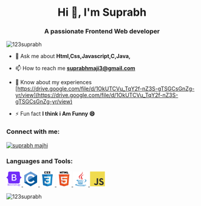 <h1 align="center">Hi 👋, I'm Suprabh</h1>
<h3 align="center">A passionate Frontend Web developer</h3>

<p align="left"> <img src="https://komarev.com/ghpvc/?username=123suprabh&label=Profile%20views&color=0e75b6&style=flat" alt="123suprabh" /> </p>

- 💬 Ask me about **Html,Css,Javascript,C,Java,**

- 📫 How to reach me **suprabhmaji3@gmail.com**

- 📄 Know about my experiences [https://drive.google.com/file/d/1OkUTCVu_TqY2f-nZ3S-gTSGCsGnZg-yr/view](https://drive.google.com/file/d/1OkUTCVu_TqY2f-nZ3S-gTSGCsGnZg-yr/view)

- ⚡ Fun fact **I think i Am Funny 😄**

<h3 align="left">Connect with me:</h3>
<p align="left">
<a href="https://fb.com/suprabh majhi" target="blank"><img align="center" src="https://raw.githubusercontent.com/rahuldkjain/github-profile-readme-generator/master/src/images/icons/Social/facebook.svg" alt="suprabh majhi" height="30" width="40" /></a>
</p>

<h3 align="left">Languages and Tools:</h3>
<p align="left"> <a href="https://getbootstrap.com" target="_blank" rel="noreferrer"> <img src="https://raw.githubusercontent.com/devicons/devicon/master/icons/bootstrap/bootstrap-plain-wordmark.svg" alt="bootstrap" width="40" height="40"/> </a> <a href="https://www.cprogramming.com/" target="_blank" rel="noreferrer"> <img src="https://raw.githubusercontent.com/devicons/devicon/master/icons/c/c-original.svg" alt="c" width="40" height="40"/> </a> <a href="https://www.w3schools.com/css/" target="_blank" rel="noreferrer"> <img src="https://raw.githubusercontent.com/devicons/devicon/master/icons/css3/css3-original-wordmark.svg" alt="css3" width="40" height="40"/> </a> <a href="https://www.w3.org/html/" target="_blank" rel="noreferrer"> <img src="https://raw.githubusercontent.com/devicons/devicon/master/icons/html5/html5-original-wordmark.svg" alt="html5" width="40" height="40"/> </a> <a href="https://www.java.com" target="_blank" rel="noreferrer"> <img src="https://raw.githubusercontent.com/devicons/devicon/master/icons/java/java-original.svg" alt="java" width="40" height="40"/> </a> <a href="https://developer.mozilla.org/en-US/docs/Web/JavaScript" target="_blank" rel="noreferrer"> <img src="https://raw.githubusercontent.com/devicons/devicon/master/icons/javascript/javascript-original.svg" alt="javascript" width="40" height="40"/> </a> </p>

<p><img align="center" src="https://github-readme-stats.vercel.app/api/top-langs?username=123suprabh&show_icons=true&locale=en&layout=compact" alt="123suprabh" /></p>
